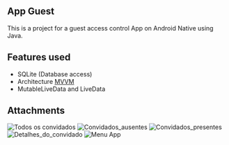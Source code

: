 ## App Guest
This is a project for a guest access control App on Android Native using Java.

## Features used
* SQLite (Database access)
* Architecture [MVVM](https://medium.com/@dheerubhadoria/android-mvvm-how-to-use-mvvm-in-android-example-7dec84a1fb73)
* MutableLiveData and LiveData

## Attachments
![Todos os convidados](https://github.com/ClodoaldoRibeiro/app-guest/assets/15166265/220f67a0-e1a7-44e6-9a87-0711970baabb)
![Convidados_ausentes](https://github.com/ClodoaldoRibeiro/app-guest/assets/15166265/9f7cf6ac-0614-466f-ab20-b9375edee953)
![Convidados_presentes](https://github.com/ClodoaldoRibeiro/app-guest/assets/15166265/ac95d77b-08b2-4035-8699-2c5653f7b303)
![Detalhes_do_convidado](https://github.com/ClodoaldoRibeiro/app-guest/assets/15166265/15602d31-ad41-4dd3-bfa5-072f6b353af6)
![Menu App](https://github.com/ClodoaldoRibeiro/app-guest/assets/15166265/8aff70b9-2b57-4f1f-9259-3435bb3c79f5)
